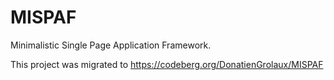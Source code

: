 # MISPAF
Minimalistic Single Page Application Framework.

This project was migrated to https://codeberg.org/DonatienGrolaux/MISPAF

